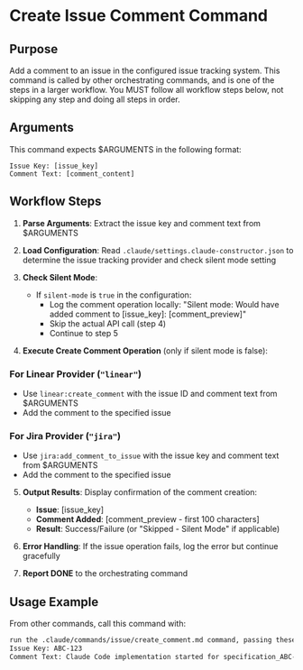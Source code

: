 # Create Issue Comment Command

## Purpose

Add a comment to an issue in the configured issue tracking system.
This command is called by other orchestrating commands, and is one of the steps in a larger workflow.
You MUST follow all workflow steps below, not skipping any step and doing all steps in order.

## Arguments

This command expects $ARGUMENTS in the following format:

```
Issue Key: [issue_key]
Comment Text: [comment_content]
```

## Workflow Steps

1. **Parse Arguments**: Extract the issue key and comment text from $ARGUMENTS

2. **Load Configuration**: Read `.claude/settings.claude-constructor.json` to determine the issue tracking provider and check silent mode setting

3. **Check Silent Mode**: 
   - If `silent-mode` is `true` in the configuration:
     - Log the comment operation locally: "Silent mode: Would have added comment to [issue_key]: [comment_preview]"
     - Skip the actual API call (step 4)
     - Continue to step 5

4. **Execute Create Comment Operation** (only if silent mode is false):

### For Linear Provider (`"linear"`)
- Use `linear:create_comment` with the issue ID and comment text from $ARGUMENTS
- Add the comment to the specified issue

### For Jira Provider (`"jira"`)
- Use `jira:add_comment_to_issue` with the issue key and comment text from $ARGUMENTS
- Add the comment to the specified issue

5. **Output Results**: Display confirmation of the comment creation:
   - **Issue**: [issue_key]
   - **Comment Added**: [comment_preview - first 100 characters] 
   - **Result**: Success/Failure (or "Skipped - Silent Mode" if applicable)

6. **Error Handling**: If the issue operation fails, log the error but continue gracefully

7. **Report DONE** to the orchestrating command

## Usage Example

From other commands, call this command with:

```markdown
run the .claude/commands/issue/create_comment.md command, passing these arguments:
Issue Key: ABC-123
Comment Text: Claude Code implementation started for specification_ABC-123_20240101.md
```